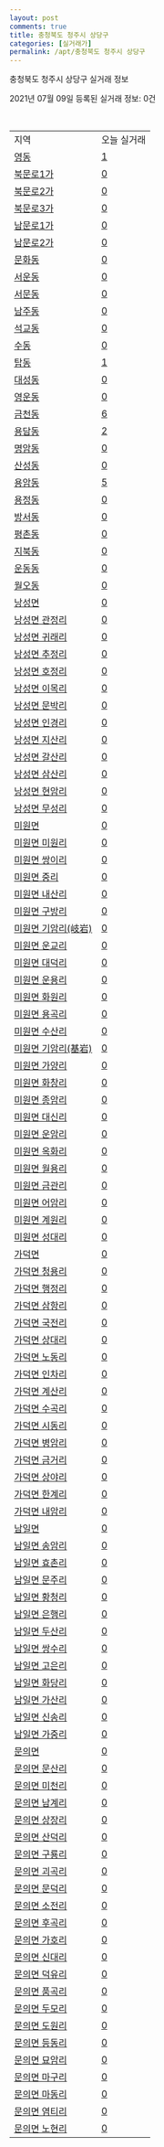 ```yaml
---
layout: post
comments: true
title: 충청북도 청주시 상당구
categories: [실거래가]
permalink: /apt/충청북도 청주시 상당구
---
```


충청북도 청주시 상당구 실거래 정보

2021년 07월 09일 등록된 실거래 정보: 0건

<script type="text/javascript">
  google.charts.load('current', {'packages':['corechart']});
  google.charts.setOnLoadCallback(drawChart);

  function drawChart() {
    var data = google.visualization.arrayToDataTable([['거래일', '매매', '전월세', '전매'], ['20-07', 125, 113, 52], ['20-08', 178, 145, 60], ['20-09', 163, 133, 44], ['20-10', 220, 133, 48], ['20-11', 273, 178, 95], ['20-12', 272, 128, 39], ['21-01', 307, 191, 23], ['21-02', 308, 161, 22], ['21-03', 395, 157, 32], ['21-04', 312, 156, 39], ['21-05', 310, 118, 39], ['21-06', 241, 82, 27], ['21-07', 21, 9, 8]]);

    var options = {
      title: '최근 유형별 거래량 추이',
      legend: { position: 'bottom' }
    };

    var chart = new google.visualization.LineChart(document.getElementById('columnchart_material'));
    chart.draw(data, (options));
  }
</script>

<div id="columnchart_material" style="width: 95%; margin-left: -35px"></div>
<br>
<table class="sortable">
  <tr>
    <td>지역</td>
    <td>오늘 실거래</td>
  </tr>

  
  <tr class="item">
    <td><a href="충청북도 청주시 상당구 영동">영동</a></td>
    <td><a href="충청북도 청주시 상당구 영동">1</a></td>
  </tr>
    

  <tr class="item">
    <td><a href="충청북도 청주시 상당구 북문로1가">북문로1가</a></td>
    <td><a href="충청북도 청주시 상당구 북문로1가">0</a></td>
  </tr>
    

  <tr class="item">
    <td><a href="충청북도 청주시 상당구 북문로2가">북문로2가</a></td>
    <td><a href="충청북도 청주시 상당구 북문로2가">0</a></td>
  </tr>
    

  <tr class="item">
    <td><a href="충청북도 청주시 상당구 북문로3가">북문로3가</a></td>
    <td><a href="충청북도 청주시 상당구 북문로3가">0</a></td>
  </tr>
    

  <tr class="item">
    <td><a href="충청북도 청주시 상당구 남문로1가">남문로1가</a></td>
    <td><a href="충청북도 청주시 상당구 남문로1가">0</a></td>
  </tr>
    

  <tr class="item">
    <td><a href="충청북도 청주시 상당구 남문로2가">남문로2가</a></td>
    <td><a href="충청북도 청주시 상당구 남문로2가">0</a></td>
  </tr>
    

  <tr class="item">
    <td><a href="충청북도 청주시 상당구 문화동">문화동</a></td>
    <td><a href="충청북도 청주시 상당구 문화동">0</a></td>
  </tr>
    

  <tr class="item">
    <td><a href="충청북도 청주시 상당구 서운동">서운동</a></td>
    <td><a href="충청북도 청주시 상당구 서운동">0</a></td>
  </tr>
    

  <tr class="item">
    <td><a href="충청북도 청주시 상당구 서문동">서문동</a></td>
    <td><a href="충청북도 청주시 상당구 서문동">0</a></td>
  </tr>
    

  <tr class="item">
    <td><a href="충청북도 청주시 상당구 남주동">남주동</a></td>
    <td><a href="충청북도 청주시 상당구 남주동">0</a></td>
  </tr>
    

  <tr class="item">
    <td><a href="충청북도 청주시 상당구 석교동">석교동</a></td>
    <td><a href="충청북도 청주시 상당구 석교동">0</a></td>
  </tr>
    

  <tr class="item">
    <td><a href="충청북도 청주시 상당구 수동">수동</a></td>
    <td><a href="충청북도 청주시 상당구 수동">0</a></td>
  </tr>
    

  <tr class="item">
    <td><a href="충청북도 청주시 상당구 탑동">탑동</a></td>
    <td><a href="충청북도 청주시 상당구 탑동">1</a></td>
  </tr>
    

  <tr class="item">
    <td><a href="충청북도 청주시 상당구 대성동">대성동</a></td>
    <td><a href="충청북도 청주시 상당구 대성동">0</a></td>
  </tr>
    

  <tr class="item">
    <td><a href="충청북도 청주시 상당구 영운동">영운동</a></td>
    <td><a href="충청북도 청주시 상당구 영운동">0</a></td>
  </tr>
    

  <tr class="item">
    <td><a href="충청북도 청주시 상당구 금천동">금천동</a></td>
    <td><a href="충청북도 청주시 상당구 금천동">6</a></td>
  </tr>
    

  <tr class="item">
    <td><a href="충청북도 청주시 상당구 용담동">용담동</a></td>
    <td><a href="충청북도 청주시 상당구 용담동">2</a></td>
  </tr>
    

  <tr class="item">
    <td><a href="충청북도 청주시 상당구 명암동">명암동</a></td>
    <td><a href="충청북도 청주시 상당구 명암동">0</a></td>
  </tr>
    

  <tr class="item">
    <td><a href="충청북도 청주시 상당구 산성동">산성동</a></td>
    <td><a href="충청북도 청주시 상당구 산성동">0</a></td>
  </tr>
    

  <tr class="item">
    <td><a href="충청북도 청주시 상당구 용암동">용암동</a></td>
    <td><a href="충청북도 청주시 상당구 용암동">5</a></td>
  </tr>
    

  <tr class="item">
    <td><a href="충청북도 청주시 상당구 용정동">용정동</a></td>
    <td><a href="충청북도 청주시 상당구 용정동">0</a></td>
  </tr>
    

  <tr class="item">
    <td><a href="충청북도 청주시 상당구 방서동">방서동</a></td>
    <td><a href="충청북도 청주시 상당구 방서동">0</a></td>
  </tr>
    

  <tr class="item">
    <td><a href="충청북도 청주시 상당구 평촌동">평촌동</a></td>
    <td><a href="충청북도 청주시 상당구 평촌동">0</a></td>
  </tr>
    

  <tr class="item">
    <td><a href="충청북도 청주시 상당구 지북동">지북동</a></td>
    <td><a href="충청북도 청주시 상당구 지북동">0</a></td>
  </tr>
    

  <tr class="item">
    <td><a href="충청북도 청주시 상당구 운동동">운동동</a></td>
    <td><a href="충청북도 청주시 상당구 운동동">0</a></td>
  </tr>
    

  <tr class="item">
    <td><a href="충청북도 청주시 상당구 월오동">월오동</a></td>
    <td><a href="충청북도 청주시 상당구 월오동">0</a></td>
  </tr>
    

  <tr class="item">
    <td><a href="충청북도 청주시 상당구 낭성면">낭성면</a></td>
    <td><a href="충청북도 청주시 상당구 낭성면">0</a></td>
  </tr>
    

  <tr class="item">
    <td><a href="충청북도 청주시 상당구 낭성면 관정리">낭성면 관정리</a></td>
    <td><a href="충청북도 청주시 상당구 낭성면 관정리">0</a></td>
  </tr>
    

  <tr class="item">
    <td><a href="충청북도 청주시 상당구 낭성면 귀래리">낭성면 귀래리</a></td>
    <td><a href="충청북도 청주시 상당구 낭성면 귀래리">0</a></td>
  </tr>
    

  <tr class="item">
    <td><a href="충청북도 청주시 상당구 낭성면 추정리">낭성면 추정리</a></td>
    <td><a href="충청북도 청주시 상당구 낭성면 추정리">0</a></td>
  </tr>
    

  <tr class="item">
    <td><a href="충청북도 청주시 상당구 낭성면 호정리">낭성면 호정리</a></td>
    <td><a href="충청북도 청주시 상당구 낭성면 호정리">0</a></td>
  </tr>
    

  <tr class="item">
    <td><a href="충청북도 청주시 상당구 낭성면 이목리">낭성면 이목리</a></td>
    <td><a href="충청북도 청주시 상당구 낭성면 이목리">0</a></td>
  </tr>
    

  <tr class="item">
    <td><a href="충청북도 청주시 상당구 낭성면 문박리">낭성면 문박리</a></td>
    <td><a href="충청북도 청주시 상당구 낭성면 문박리">0</a></td>
  </tr>
    

  <tr class="item">
    <td><a href="충청북도 청주시 상당구 낭성면 인경리">낭성면 인경리</a></td>
    <td><a href="충청북도 청주시 상당구 낭성면 인경리">0</a></td>
  </tr>
    

  <tr class="item">
    <td><a href="충청북도 청주시 상당구 낭성면 지산리">낭성면 지산리</a></td>
    <td><a href="충청북도 청주시 상당구 낭성면 지산리">0</a></td>
  </tr>
    

  <tr class="item">
    <td><a href="충청북도 청주시 상당구 낭성면 갈산리">낭성면 갈산리</a></td>
    <td><a href="충청북도 청주시 상당구 낭성면 갈산리">0</a></td>
  </tr>
    

  <tr class="item">
    <td><a href="충청북도 청주시 상당구 낭성면 삼산리">낭성면 삼산리</a></td>
    <td><a href="충청북도 청주시 상당구 낭성면 삼산리">0</a></td>
  </tr>
    

  <tr class="item">
    <td><a href="충청북도 청주시 상당구 낭성면 현암리">낭성면 현암리</a></td>
    <td><a href="충청북도 청주시 상당구 낭성면 현암리">0</a></td>
  </tr>
    

  <tr class="item">
    <td><a href="충청북도 청주시 상당구 낭성면 무성리">낭성면 무성리</a></td>
    <td><a href="충청북도 청주시 상당구 낭성면 무성리">0</a></td>
  </tr>
    

  <tr class="item">
    <td><a href="충청북도 청주시 상당구 미원면">미원면</a></td>
    <td><a href="충청북도 청주시 상당구 미원면">0</a></td>
  </tr>
    

  <tr class="item">
    <td><a href="충청북도 청주시 상당구 미원면 미원리">미원면 미원리</a></td>
    <td><a href="충청북도 청주시 상당구 미원면 미원리">0</a></td>
  </tr>
    

  <tr class="item">
    <td><a href="충청북도 청주시 상당구 미원면 쌍이리">미원면 쌍이리</a></td>
    <td><a href="충청북도 청주시 상당구 미원면 쌍이리">0</a></td>
  </tr>
    

  <tr class="item">
    <td><a href="충청북도 청주시 상당구 미원면 중리">미원면 중리</a></td>
    <td><a href="충청북도 청주시 상당구 미원면 중리">0</a></td>
  </tr>
    

  <tr class="item">
    <td><a href="충청북도 청주시 상당구 미원면 내산리">미원면 내산리</a></td>
    <td><a href="충청북도 청주시 상당구 미원면 내산리">0</a></td>
  </tr>
    

  <tr class="item">
    <td><a href="충청북도 청주시 상당구 미원면 구방리">미원면 구방리</a></td>
    <td><a href="충청북도 청주시 상당구 미원면 구방리">0</a></td>
  </tr>
    

  <tr class="item">
    <td><a href="충청북도 청주시 상당구 미원면 기암리(岐岩)">미원면 기암리(岐岩)</a></td>
    <td><a href="충청북도 청주시 상당구 미원면 기암리(岐岩)">0</a></td>
  </tr>
    

  <tr class="item">
    <td><a href="충청북도 청주시 상당구 미원면 운교리">미원면 운교리</a></td>
    <td><a href="충청북도 청주시 상당구 미원면 운교리">0</a></td>
  </tr>
    

  <tr class="item">
    <td><a href="충청북도 청주시 상당구 미원면 대덕리">미원면 대덕리</a></td>
    <td><a href="충청북도 청주시 상당구 미원면 대덕리">0</a></td>
  </tr>
    

  <tr class="item">
    <td><a href="충청북도 청주시 상당구 미원면 운용리">미원면 운용리</a></td>
    <td><a href="충청북도 청주시 상당구 미원면 운용리">0</a></td>
  </tr>
    

  <tr class="item">
    <td><a href="충청북도 청주시 상당구 미원면 화원리">미원면 화원리</a></td>
    <td><a href="충청북도 청주시 상당구 미원면 화원리">0</a></td>
  </tr>
    

  <tr class="item">
    <td><a href="충청북도 청주시 상당구 미원면 용곡리">미원면 용곡리</a></td>
    <td><a href="충청북도 청주시 상당구 미원면 용곡리">0</a></td>
  </tr>
    

  <tr class="item">
    <td><a href="충청북도 청주시 상당구 미원면 수산리">미원면 수산리</a></td>
    <td><a href="충청북도 청주시 상당구 미원면 수산리">0</a></td>
  </tr>
    

  <tr class="item">
    <td><a href="충청북도 청주시 상당구 미원면 기암리(基岩)">미원면 기암리(基岩)</a></td>
    <td><a href="충청북도 청주시 상당구 미원면 기암리(基岩)">0</a></td>
  </tr>
    

  <tr class="item">
    <td><a href="충청북도 청주시 상당구 미원면 가양리">미원면 가양리</a></td>
    <td><a href="충청북도 청주시 상당구 미원면 가양리">0</a></td>
  </tr>
    

  <tr class="item">
    <td><a href="충청북도 청주시 상당구 미원면 화창리">미원면 화창리</a></td>
    <td><a href="충청북도 청주시 상당구 미원면 화창리">0</a></td>
  </tr>
    

  <tr class="item">
    <td><a href="충청북도 청주시 상당구 미원면 종암리">미원면 종암리</a></td>
    <td><a href="충청북도 청주시 상당구 미원면 종암리">0</a></td>
  </tr>
    

  <tr class="item">
    <td><a href="충청북도 청주시 상당구 미원면 대신리">미원면 대신리</a></td>
    <td><a href="충청북도 청주시 상당구 미원면 대신리">0</a></td>
  </tr>
    

  <tr class="item">
    <td><a href="충청북도 청주시 상당구 미원면 운암리">미원면 운암리</a></td>
    <td><a href="충청북도 청주시 상당구 미원면 운암리">0</a></td>
  </tr>
    

  <tr class="item">
    <td><a href="충청북도 청주시 상당구 미원면 옥화리">미원면 옥화리</a></td>
    <td><a href="충청북도 청주시 상당구 미원면 옥화리">0</a></td>
  </tr>
    

  <tr class="item">
    <td><a href="충청북도 청주시 상당구 미원면 월용리">미원면 월용리</a></td>
    <td><a href="충청북도 청주시 상당구 미원면 월용리">0</a></td>
  </tr>
    

  <tr class="item">
    <td><a href="충청북도 청주시 상당구 미원면 금관리">미원면 금관리</a></td>
    <td><a href="충청북도 청주시 상당구 미원면 금관리">0</a></td>
  </tr>
    

  <tr class="item">
    <td><a href="충청북도 청주시 상당구 미원면 어암리">미원면 어암리</a></td>
    <td><a href="충청북도 청주시 상당구 미원면 어암리">0</a></td>
  </tr>
    

  <tr class="item">
    <td><a href="충청북도 청주시 상당구 미원면 계원리">미원면 계원리</a></td>
    <td><a href="충청북도 청주시 상당구 미원면 계원리">0</a></td>
  </tr>
    

  <tr class="item">
    <td><a href="충청북도 청주시 상당구 미원면 성대리">미원면 성대리</a></td>
    <td><a href="충청북도 청주시 상당구 미원면 성대리">0</a></td>
  </tr>
    

  <tr class="item">
    <td><a href="충청북도 청주시 상당구 가덕면">가덕면</a></td>
    <td><a href="충청북도 청주시 상당구 가덕면">0</a></td>
  </tr>
    

  <tr class="item">
    <td><a href="충청북도 청주시 상당구 가덕면 청용리">가덕면 청용리</a></td>
    <td><a href="충청북도 청주시 상당구 가덕면 청용리">0</a></td>
  </tr>
    

  <tr class="item">
    <td><a href="충청북도 청주시 상당구 가덕면 행정리">가덕면 행정리</a></td>
    <td><a href="충청북도 청주시 상당구 가덕면 행정리">0</a></td>
  </tr>
    

  <tr class="item">
    <td><a href="충청북도 청주시 상당구 가덕면 삼항리">가덕면 삼항리</a></td>
    <td><a href="충청북도 청주시 상당구 가덕면 삼항리">0</a></td>
  </tr>
    

  <tr class="item">
    <td><a href="충청북도 청주시 상당구 가덕면 국전리">가덕면 국전리</a></td>
    <td><a href="충청북도 청주시 상당구 가덕면 국전리">0</a></td>
  </tr>
    

  <tr class="item">
    <td><a href="충청북도 청주시 상당구 가덕면 상대리">가덕면 상대리</a></td>
    <td><a href="충청북도 청주시 상당구 가덕면 상대리">0</a></td>
  </tr>
    

  <tr class="item">
    <td><a href="충청북도 청주시 상당구 가덕면 노동리">가덕면 노동리</a></td>
    <td><a href="충청북도 청주시 상당구 가덕면 노동리">0</a></td>
  </tr>
    

  <tr class="item">
    <td><a href="충청북도 청주시 상당구 가덕면 인차리">가덕면 인차리</a></td>
    <td><a href="충청북도 청주시 상당구 가덕면 인차리">0</a></td>
  </tr>
    

  <tr class="item">
    <td><a href="충청북도 청주시 상당구 가덕면 계산리">가덕면 계산리</a></td>
    <td><a href="충청북도 청주시 상당구 가덕면 계산리">0</a></td>
  </tr>
    

  <tr class="item">
    <td><a href="충청북도 청주시 상당구 가덕면 수곡리">가덕면 수곡리</a></td>
    <td><a href="충청북도 청주시 상당구 가덕면 수곡리">0</a></td>
  </tr>
    

  <tr class="item">
    <td><a href="충청북도 청주시 상당구 가덕면 시동리">가덕면 시동리</a></td>
    <td><a href="충청북도 청주시 상당구 가덕면 시동리">0</a></td>
  </tr>
    

  <tr class="item">
    <td><a href="충청북도 청주시 상당구 가덕면 병암리">가덕면 병암리</a></td>
    <td><a href="충청북도 청주시 상당구 가덕면 병암리">0</a></td>
  </tr>
    

  <tr class="item">
    <td><a href="충청북도 청주시 상당구 가덕면 금거리">가덕면 금거리</a></td>
    <td><a href="충청북도 청주시 상당구 가덕면 금거리">0</a></td>
  </tr>
    

  <tr class="item">
    <td><a href="충청북도 청주시 상당구 가덕면 상야리">가덕면 상야리</a></td>
    <td><a href="충청북도 청주시 상당구 가덕면 상야리">0</a></td>
  </tr>
    

  <tr class="item">
    <td><a href="충청북도 청주시 상당구 가덕면 한계리">가덕면 한계리</a></td>
    <td><a href="충청북도 청주시 상당구 가덕면 한계리">0</a></td>
  </tr>
    

  <tr class="item">
    <td><a href="충청북도 청주시 상당구 가덕면 내암리">가덕면 내암리</a></td>
    <td><a href="충청북도 청주시 상당구 가덕면 내암리">0</a></td>
  </tr>
    

  <tr class="item">
    <td><a href="충청북도 청주시 상당구 남일면">남일면</a></td>
    <td><a href="충청북도 청주시 상당구 남일면">0</a></td>
  </tr>
    

  <tr class="item">
    <td><a href="충청북도 청주시 상당구 남일면 송암리">남일면 송암리</a></td>
    <td><a href="충청북도 청주시 상당구 남일면 송암리">0</a></td>
  </tr>
    

  <tr class="item">
    <td><a href="충청북도 청주시 상당구 남일면 효촌리">남일면 효촌리</a></td>
    <td><a href="충청북도 청주시 상당구 남일면 효촌리">0</a></td>
  </tr>
    

  <tr class="item">
    <td><a href="충청북도 청주시 상당구 남일면 문주리">남일면 문주리</a></td>
    <td><a href="충청북도 청주시 상당구 남일면 문주리">0</a></td>
  </tr>
    

  <tr class="item">
    <td><a href="충청북도 청주시 상당구 남일면 황청리">남일면 황청리</a></td>
    <td><a href="충청북도 청주시 상당구 남일면 황청리">0</a></td>
  </tr>
    

  <tr class="item">
    <td><a href="충청북도 청주시 상당구 남일면 은행리">남일면 은행리</a></td>
    <td><a href="충청북도 청주시 상당구 남일면 은행리">0</a></td>
  </tr>
    

  <tr class="item">
    <td><a href="충청북도 청주시 상당구 남일면 두산리">남일면 두산리</a></td>
    <td><a href="충청북도 청주시 상당구 남일면 두산리">0</a></td>
  </tr>
    

  <tr class="item">
    <td><a href="충청북도 청주시 상당구 남일면 쌍수리">남일면 쌍수리</a></td>
    <td><a href="충청북도 청주시 상당구 남일면 쌍수리">0</a></td>
  </tr>
    

  <tr class="item">
    <td><a href="충청북도 청주시 상당구 남일면 고은리">남일면 고은리</a></td>
    <td><a href="충청북도 청주시 상당구 남일면 고은리">0</a></td>
  </tr>
    

  <tr class="item">
    <td><a href="충청북도 청주시 상당구 남일면 화당리">남일면 화당리</a></td>
    <td><a href="충청북도 청주시 상당구 남일면 화당리">0</a></td>
  </tr>
    

  <tr class="item">
    <td><a href="충청북도 청주시 상당구 남일면 가산리">남일면 가산리</a></td>
    <td><a href="충청북도 청주시 상당구 남일면 가산리">0</a></td>
  </tr>
    

  <tr class="item">
    <td><a href="충청북도 청주시 상당구 남일면 신송리">남일면 신송리</a></td>
    <td><a href="충청북도 청주시 상당구 남일면 신송리">0</a></td>
  </tr>
    

  <tr class="item">
    <td><a href="충청북도 청주시 상당구 남일면 가중리">남일면 가중리</a></td>
    <td><a href="충청북도 청주시 상당구 남일면 가중리">0</a></td>
  </tr>
    

  <tr class="item">
    <td><a href="충청북도 청주시 상당구 문의면">문의면</a></td>
    <td><a href="충청북도 청주시 상당구 문의면">0</a></td>
  </tr>
    

  <tr class="item">
    <td><a href="충청북도 청주시 상당구 문의면 문산리">문의면 문산리</a></td>
    <td><a href="충청북도 청주시 상당구 문의면 문산리">0</a></td>
  </tr>
    

  <tr class="item">
    <td><a href="충청북도 청주시 상당구 문의면 미천리">문의면 미천리</a></td>
    <td><a href="충청북도 청주시 상당구 문의면 미천리">0</a></td>
  </tr>
    

  <tr class="item">
    <td><a href="충청북도 청주시 상당구 문의면 남계리">문의면 남계리</a></td>
    <td><a href="충청북도 청주시 상당구 문의면 남계리">0</a></td>
  </tr>
    

  <tr class="item">
    <td><a href="충청북도 청주시 상당구 문의면 상장리">문의면 상장리</a></td>
    <td><a href="충청북도 청주시 상당구 문의면 상장리">0</a></td>
  </tr>
    

  <tr class="item">
    <td><a href="충청북도 청주시 상당구 문의면 산덕리">문의면 산덕리</a></td>
    <td><a href="충청북도 청주시 상당구 문의면 산덕리">0</a></td>
  </tr>
    

  <tr class="item">
    <td><a href="충청북도 청주시 상당구 문의면 구룡리">문의면 구룡리</a></td>
    <td><a href="충청북도 청주시 상당구 문의면 구룡리">0</a></td>
  </tr>
    

  <tr class="item">
    <td><a href="충청북도 청주시 상당구 문의면 괴곡리">문의면 괴곡리</a></td>
    <td><a href="충청북도 청주시 상당구 문의면 괴곡리">0</a></td>
  </tr>
    

  <tr class="item">
    <td><a href="충청북도 청주시 상당구 문의면 문덕리">문의면 문덕리</a></td>
    <td><a href="충청북도 청주시 상당구 문의면 문덕리">0</a></td>
  </tr>
    

  <tr class="item">
    <td><a href="충청북도 청주시 상당구 문의면 소전리">문의면 소전리</a></td>
    <td><a href="충청북도 청주시 상당구 문의면 소전리">0</a></td>
  </tr>
    

  <tr class="item">
    <td><a href="충청북도 청주시 상당구 문의면 후곡리">문의면 후곡리</a></td>
    <td><a href="충청북도 청주시 상당구 문의면 후곡리">0</a></td>
  </tr>
    

  <tr class="item">
    <td><a href="충청북도 청주시 상당구 문의면 가호리">문의면 가호리</a></td>
    <td><a href="충청북도 청주시 상당구 문의면 가호리">0</a></td>
  </tr>
    

  <tr class="item">
    <td><a href="충청북도 청주시 상당구 문의면 신대리">문의면 신대리</a></td>
    <td><a href="충청북도 청주시 상당구 문의면 신대리">0</a></td>
  </tr>
    

  <tr class="item">
    <td><a href="충청북도 청주시 상당구 문의면 덕유리">문의면 덕유리</a></td>
    <td><a href="충청북도 청주시 상당구 문의면 덕유리">0</a></td>
  </tr>
    

  <tr class="item">
    <td><a href="충청북도 청주시 상당구 문의면 품곡리">문의면 품곡리</a></td>
    <td><a href="충청북도 청주시 상당구 문의면 품곡리">0</a></td>
  </tr>
    

  <tr class="item">
    <td><a href="충청북도 청주시 상당구 문의면 두모리">문의면 두모리</a></td>
    <td><a href="충청북도 청주시 상당구 문의면 두모리">0</a></td>
  </tr>
    

  <tr class="item">
    <td><a href="충청북도 청주시 상당구 문의면 도원리">문의면 도원리</a></td>
    <td><a href="충청북도 청주시 상당구 문의면 도원리">0</a></td>
  </tr>
    

  <tr class="item">
    <td><a href="충청북도 청주시 상당구 문의면 등동리">문의면 등동리</a></td>
    <td><a href="충청북도 청주시 상당구 문의면 등동리">0</a></td>
  </tr>
    

  <tr class="item">
    <td><a href="충청북도 청주시 상당구 문의면 묘암리">문의면 묘암리</a></td>
    <td><a href="충청북도 청주시 상당구 문의면 묘암리">0</a></td>
  </tr>
    

  <tr class="item">
    <td><a href="충청북도 청주시 상당구 문의면 마구리">문의면 마구리</a></td>
    <td><a href="충청북도 청주시 상당구 문의면 마구리">0</a></td>
  </tr>
    

  <tr class="item">
    <td><a href="충청북도 청주시 상당구 문의면 마동리">문의면 마동리</a></td>
    <td><a href="충청북도 청주시 상당구 문의면 마동리">0</a></td>
  </tr>
    

  <tr class="item">
    <td><a href="충청북도 청주시 상당구 문의면 염티리">문의면 염티리</a></td>
    <td><a href="충청북도 청주시 상당구 문의면 염티리">0</a></td>
  </tr>
    

  <tr class="item">
    <td><a href="충청북도 청주시 상당구 문의면 노현리">문의면 노현리</a></td>
    <td><a href="충청북도 청주시 상당구 문의면 노현리">0</a></td>
  </tr>
    


</table>


    
